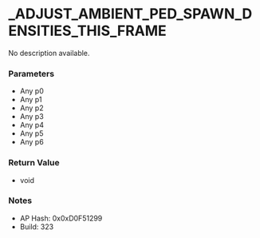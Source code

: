 # _ADJUST_AMBIENT_PED_SPAWN_DENSITIES_THIS_FRAME

No description available.

### Parameters
* Any p0
* Any p1
* Any p2
* Any p3
* Any p4
* Any p5
* Any p6

### Return Value
* void

### Notes
* AP Hash: 0x0xD0F51299
* Build: 323

